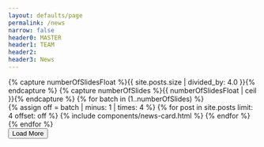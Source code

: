 ```yaml
---
layout: defaults/page
permalink: /news
narrow: false
header0: MASTER
header1: TEAM
header2:
header3: News
---
```

<div class="news-cards-container">
    {% capture numberOfSlidesFloat %}{{ site.posts.size | divided_by: 4.0 }}{% endcapture %}
    {% capture numberOfSlides %}{{ numberOfSlidesFloat | ceil }}{% endcapture %}
    {% for batch in (1..numberOfSlides) %}
        <div id='batch-{{batch}}' class='{% if batch == 1 %}d-flex{% else %}hidden{% endif %}'>
            {% assign off = batch | minus: 1 | times: 4 %}
            {% for post in site.posts limit: 4 offset: off %}
                {% include components/news-card.html %}
            {% endfor %}
        </div>
    {% endfor %}
</div>
<div class="text-center">
    <button id="btn-loadmore" type="button" class="btn btn-primary" onClick="loadMore()">Load More</button>
</div>
<script>
    var batchNum = 1;
    const totalBatches = {{ numberOfSlides }};

    function loadMore() {
        batchNum++;
        let elem = document.getElementById(`batch-${batchNum}`);
        elem.classList.add('d-flex');
        elem.classList.remove('hidden');
        if (batchNum == totalBatches) {
            let btn = document.getElementById(`btn-loadmore`);
            btn.classList.add('hidden');
        }
    }

</script>
